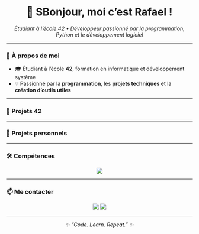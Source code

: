 <h1 align="center">👋 SBonjour, moi c’est Rafael !</h1>

<p align="center">
  <em>Étudiant à <a href="https://42.fr/">l’école 42</a> • Développeur passionné par la programmation, Python et le développement logiciel</em>
</p>

---

### 🚀 À propos de moi

- 🎓 Étudiant à l’école **42**, formation en informatique et développement système  
- 💡 Passionné par la **programmation**, les **projets techniques** et la **création d’outils utiles** 

---

### 🧱 Projets 42


---

### 🧩 Projets personnels


---

### 🛠️ Compétences

<p align="center">
  <img src="https://skillicons.dev/icons?i=c,python,bash,linux,git,vscode,github" />
</p>

---

### 📫 Me contacter

<p align="center">
  <a href="https://www.linkedin.com/in/tonlinkedin"><img src="https://img.shields.io/badge/-LinkedIn-blue?style=for-the-badge&logo=linkedin" /></a>
  <a href="mailto:rafael.jacquet.31@gmail.com"><img src="https://img.shields.io/badge/-Email-red?style=for-the-badge&logo=gmail&logoColor=white" /></a>
</p>

---

<p align="center">
  <em>✨ “Code. Learn. Repeat.” ✨</em>
</p>

